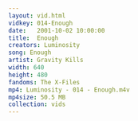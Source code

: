 ```yaml
---
layout: vid.html
vidkey: 014-Enough
date:   2001-10-02 10:00:00
title:  Enough
creators: Luminosity
song: Enough
artist: Gravity Kills
width: 640
height: 480
fandoms: The X-Files
mp4: Luminosity - 014 - Enough.m4v
mp4size: 50.5 MB
collection: vids
---
```


  <div>
  
  </div>
  
